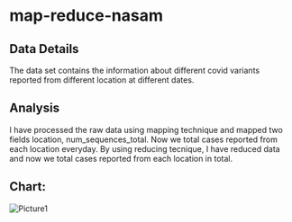 # map-reduce-nasam
## Data Details
The data set contains the information about different covid variants reported from different location at different dates.

## Analysis

I have processed the raw data using mapping technique and mapped two fields location, num_sequences_total. Now we total cases reported from each location everyday. By using reducing tecnique, I have reduced data and now we total cases reported from each location in total.

## Chart:


![Picture1](https://user-images.githubusercontent.com/77593263/154758013-892bbc63-41fc-4c82-916b-720f7ba10a8d.png)











